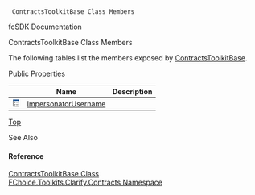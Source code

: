 ﻿     ContractsToolkitBase Class Members                                                   

fcSDK Documentation

ContractsToolkitBase Class Members

The following tables list the members exposed by [ContractsToolkitBase](FChoice.Toolkits.Clarify~FChoice.Toolkits.Clarify.Contracts.ContractsToolkitBase.md).

Public Properties

|   | Name | Description |
| --- | --- | --- |
| ![Public Property](dotnetimages/publicProperty.png) | [ImpersonatorUsername](FChoice.Toolkits.Clarify~FChoice.Toolkits.Clarify.Contracts.ContractsToolkitBase~ImpersonatorUsername.md) |   |

[Top](#top)

See Also

#### Reference

[ContractsToolkitBase Class](FChoice.Toolkits.Clarify~FChoice.Toolkits.Clarify.Contracts.ContractsToolkitBase.md)  
[FChoice.Toolkits.Clarify.Contracts Namespace](FChoice.Toolkits.Clarify~FChoice.Toolkits.Clarify.Contracts_namespace.md)
